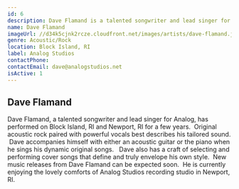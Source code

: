 ```yaml
---
id: 6
description: Dave Flamand is a talented songwriter and lead singer for Analog and FAVE.
name: Dave Flamand
imageUrl: //d34k5cjnk2rcze.cloudfront.net/images/artists/dave-flamand.jpg
genre: Acoustic/Rock
location: Block Island, RI
label: Analog Studios
contactPhone: 
contactEmail: dave@analogstudios.net
isActive: 1
---
```


## Dave Flamand

Dave Flamand, a talented songwriter and lead singer for Analog, has performed on Block Island, RI and Newport, RI for a few years. &nbsp;Original acoustic rock paired with powerful vocals best describes his tailored sound. &nbsp;Dave accompanies himself with either an acoustic guitar or the piano when he sings his dynamic original songs. &nbsp; Dave also has a craft of selecting and performing cover songs that define and truly envelope his own style. &nbsp;New music releases from Dave Flamand can be expected soon. &nbsp;He is currently enjoying the lovely comforts of Analog Studios recording studio in Newport, RI.